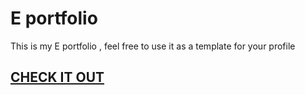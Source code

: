 # E portfolio
This is my E portfolio , feel free to use it as a template for your profile

## [CHECK IT OUT](https://geet2601.github.io/E--Portfolio/) 

